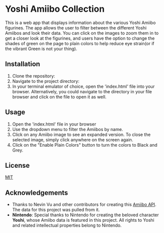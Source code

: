 # Yoshi Amiibo Collection

This is a web app that displays information about the various Yoshi Amiibo figurines. The app allows the user to filter between the different Yoshi Amiibos and look their data. You can click on the images to zoom them in to get a closer look at the figurines, and users have the option to change the shades of green on the page to plain colors to help reduce eye strain(or if the vibrant Green is not your thing). 

## Installation

1. Clone the repository:
2. Navigate to the project directory:
3. In your terminal emulator of choice, open the 'index.html' file into your browser. Alternatively, you could navigate to the directory in your file browser and click on the file to open it as well.

## Usage

1. Open the 'index.html' file in your browser
2. Use the dropdown menu to filter the Amiibos by name.
3. Click on any Amiibo image to see an expanded version. To close the selected image, simply click anywhere on the screen again.
4. Click on the "Enable Plain Colors" button to turn the colors to Black and Grey.

## License

[MIT](https://choosealicense.com/licenses/mit/)

## Acknowledgements
- Thanks to Nevin Vu and other contributors for creating this [Amiibo API](https://www.amiiboapi.com/). The data for this project was pulled from it.
- **Nintendo**: Special thanks to Nintendo for creating the beloved character **Yoshi**, whose Amiibo data is featured in this project. All rights to Yoshi and related intellectual properties belong to Nintendo.